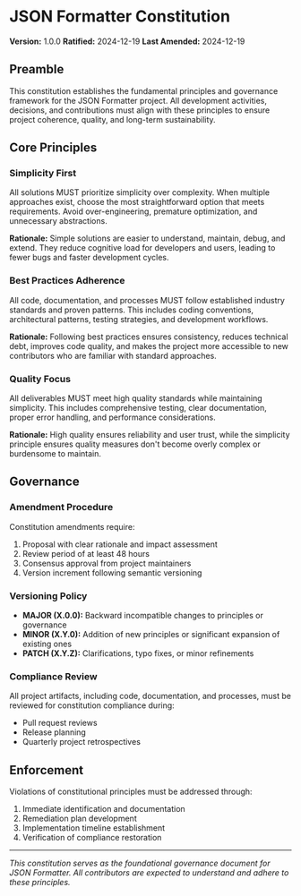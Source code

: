 <!--
Sync Impact Report:
Version change: N/A → 1.0.0
Modified principles: N/A (initial creation)
Added sections: Core Principles, Governance, Enforcement
Templates requiring updates: ✅ updated plan-template.md, ✅ updated spec-template.md, ✅ updated tasks-template.md, ✅ updated commands/speckit.constitution.md
Follow-up TODOs: None
-->

# JSON Formatter Constitution

**Version:** 1.0.0
**Ratified:** 2024-12-19
**Last Amended:** 2024-12-19

## Preamble

This constitution establishes the fundamental principles and governance framework for the JSON Formatter project. All development activities, decisions, and contributions must align with these principles to ensure project coherence, quality, and long-term sustainability.

## Core Principles

### Simplicity First
All solutions MUST prioritize simplicity over complexity. When multiple approaches exist, choose the most straightforward option that meets requirements. Avoid over-engineering, premature optimization, and unnecessary abstractions.

**Rationale:** Simple solutions are easier to understand, maintain, debug, and extend. They reduce cognitive load for developers and users, leading to fewer bugs and faster development cycles.

### Best Practices Adherence
All code, documentation, and processes MUST follow established industry standards and proven patterns. This includes coding conventions, architectural patterns, testing strategies, and development workflows.

**Rationale:** Following best practices ensures consistency, reduces technical debt, improves code quality, and makes the project more accessible to new contributors who are familiar with standard approaches.

### Quality Focus
All deliverables MUST meet high quality standards while maintaining simplicity. This includes comprehensive testing, clear documentation, proper error handling, and performance considerations.

**Rationale:** High quality ensures reliability and user trust, while the simplicity principle ensures quality measures don't become overly complex or burdensome to maintain.

## Governance

### Amendment Procedure
Constitution amendments require:
1. Proposal with clear rationale and impact assessment
2. Review period of at least 48 hours
3. Consensus approval from project maintainers
4. Version increment following semantic versioning

### Versioning Policy
- **MAJOR (X.0.0):** Backward incompatible changes to principles or governance
- **MINOR (X.Y.0):** Addition of new principles or significant expansion of existing ones
- **PATCH (X.Y.Z):** Clarifications, typo fixes, or minor refinements

### Compliance Review
All project artifacts, including code, documentation, and processes, must be reviewed for constitution compliance during:
- Pull request reviews
- Release planning
- Quarterly project retrospectives

## Enforcement

Violations of constitutional principles must be addressed through:
1. Immediate identification and documentation
2. Remediation plan development
3. Implementation timeline establishment
4. Verification of compliance restoration

---

*This constitution serves as the foundational governance document for JSON Formatter. All contributors are expected to understand and adhere to these principles.*
